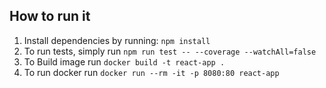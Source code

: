 ## How to run it
1. Install dependencies by running: `npm install`
2. To run tests, simply run `npm run test -- --coverage --watchAll=false`
3. To Build image run `docker build -t react-app .`
4. To run docker run `docker run --rm -it -p 8080:80 react-app`